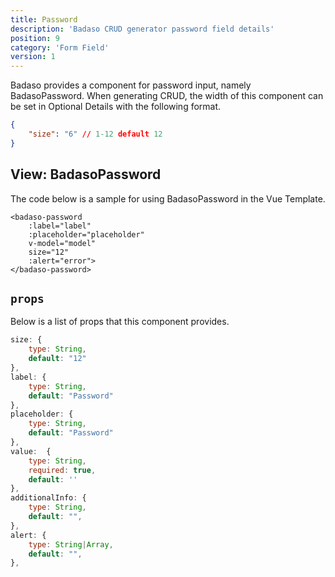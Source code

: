 ```yaml
---
title: Password
description: 'Badaso CRUD generator password field details'
position: 9
category: 'Form Field'
version: 1
---
```


Badaso provides a component for password input, namely BadasoPassword. When generating CRUD, the width of this component can be set in Optional Details with the following format.

```json
{
    "size": "6" // 1-12 default 12
}
```

## View: BadasoPassword

The code below is a sample for using BadasoPassword in the Vue Template.

```vue
<badaso-password
    :label="label"
    :placeholder="placeholder"
    v-model="model"
    size="12"
    :alert="error">
</badaso-password>
```

## `props`

Below is a list of props that this component provides.

```js
size: {
    type: String,
    default: "12"
},
label: {
    type: String,
    default: "Password"
},
placeholder: {
    type: String,
    default: "Password"
},
value:  {
    type: String,
    required: true,
    default: ''
},
additionalInfo: {
    type: String,
    default: "",
},
alert: {
    type: String|Array,
    default: "",
},
```